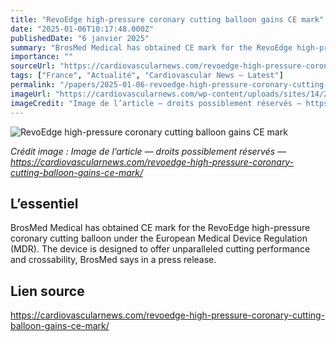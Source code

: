 ```yaml
---
title: "RevoEdge high-pressure coronary cutting balloon gains CE mark"
date: "2025-01-06T10:17:48.000Z"
publishedDate: "6 janvier 2025"
summary: "BrosMed Medical has obtained CE mark for the RevoEdge high-pressure coronary cutting balloon under the European Medical Device Regulation (MDR). The device is designed to offer unparalleled cutting performance and crossability, BrosMed says in a press release."
importance: ""
sourceUrl: "https://cardiovascularnews.com/revoedge-high-pressure-coronary-cutting-balloon-gains-ce-mark/"
tags: ["France", "Actualité", "Cardiovascular News — Latest"]
permalink: "/papers/2025-01-06-revoedge-high-pressure-coronary-cutting-balloon-gains-ce-mark"
imageUrl: "https://cardiovascularnews.com/wp-content/uploads/sites/14/2025/01/Revoedge.jpg"
imageCredit: "Image de l’article — droits possiblement réservés — https://cardiovascularnews.com/revoedge-high-pressure-coronary-cutting-balloon-gains-ce-mark/"
---
```


![RevoEdge high-pressure coronary cutting balloon gains CE mark](https://cardiovascularnews.com/wp-content/uploads/sites/14/2025/01/Revoedge.jpg)

*Crédit image : Image de l’article — droits possiblement réservés — https://cardiovascularnews.com/revoedge-high-pressure-coronary-cutting-balloon-gains-ce-mark/*

## L’essentiel

BrosMed Medical has obtained CE mark for the RevoEdge high-pressure coronary cutting balloon under the European Medical Device Regulation (MDR). The device is designed to offer unparalleled cutting performance and crossability, BrosMed says in a press release.

## Lien source

https://cardiovascularnews.com/revoedge-high-pressure-coronary-cutting-balloon-gains-ce-mark/
